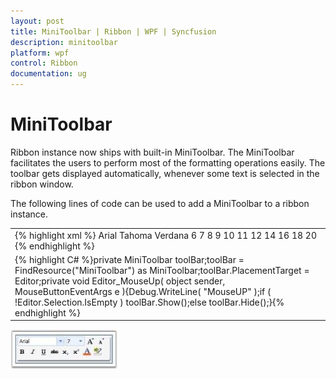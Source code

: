 ```yaml
---
layout: post
title: MiniToolbar | Ribbon | WPF | Syncfusion
description: minitoolbar
platform: wpf
control: Ribbon
documentation: ug
---
```


# MiniToolbar

Ribbon instance now ships with built-in MiniToolbar. The MiniToolbar facilitates the users to perform most of the formatting operations easily. The toolbar gets displayed automatically, whenever some text is selected in the ribbon window.

The following lines of code can be used to add a MiniToolbar to a ribbon instance.



<table>
<tr>
<td>
{% highlight xml %}<ribbon:MiniToolbar x:Key="MiniToolbar">  <ribbon:RibbonComboBox Width="100" IsEditable="True" >    <ComboBoxItem>Arial</ComboBoxItem>    <ComboBoxItem>Tahoma</ComboBoxItem>    <ComboBoxItem>Verdana</ComboBoxItem>  </ribbon:RibbonComboBox>  <ribbon:RibbonComboBox Width="40" >    <ComboBoxItem>6</ComboBoxItem>    <ComboBoxItem>7</ComboBoxItem>    <ComboBoxItem>8</ComboBoxItem>    <ComboBoxItem>9</ComboBoxItem>    <ComboBoxItem>10</ComboBoxItem>    <ComboBoxItem>11</ComboBoxItem>    <ComboBoxItem>12</ComboBoxItem>    <ComboBoxItem>14</ComboBoxItem>    <ComboBoxItem>16</ComboBoxItem>    <ComboBoxItem>18</ComboBoxItem>    <ComboBoxItem>20</ComboBoxItem>  </ribbon:RibbonComboBox>  <ribbon:RibbonButton Command="EditingCommands.IncreaseFontSize" />  <ribbon:RibbonButton Command="EditingCommands.DecreaseFontSize" />  <ribbon:RibbonButton Command="EditingCommands.ToggleBold" />  <ribbon:RibbonButton Command="EditingCommands.ToggleItalic" />  <ribbon:RibbonButton Command="EditingCommands.ToggleUnderline" />  <ribbon:RibbonButton SmallIcon="/SampleImages/Strike.png" Click="OnStrikeThrough"/>  <ribbon:RibbonButton Command="EditingCommands.ToggleSubscript" />  <ribbon:RibbonButton Command="EditingCommands.ToggleSuperscript" />  <ribbon:RibbonButton SmallIcon="/SampleImages/FontColor.png"/>  <ribbon:RibbonButton SmallIcon="/SampleImages/TextHighlight.png"/></ribbon:MiniToolbar>{% endhighlight %}</td></tr>
<tr>
<td>
{% highlight C# %}private MiniToolbar toolBar;toolBar = FindResource("MiniToolbar") as MiniToolbar;toolBar.PlacementTarget = Editor;private void Editor_MouseUp( object sender, MouseButtonEventArgs e ){Debug.WriteLine( "MouseUP" );if ( !Editor.Selection.IsEmpty ) 			toolBar.Show();else    		toolBar.Hide();}{% endhighlight %}</td></tr>
</table>


![](MiniToolbar_images/MiniToolbar_img1.jpeg)




